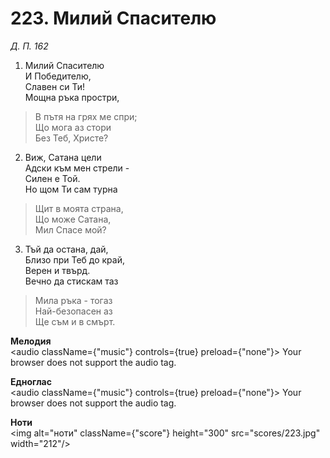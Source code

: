 # 223. Милий Спасителю

_Д. П. 162_

1. Милий Спасителю  
И Победителю,  
Славен си Ти!  
Мощна ръка простри,  

> В пътя на грях ме спри;  
> Що мога аз стори  
> Без Теб, Христе?

2. Виж, Сатана цели  
Адски към мен стрели -  
Силен е Той.  
Но щом Ти сам турна  

> Щит в моята страна,  
> Що може Сатана,  
> Мил Спасе мой?

3. Тъй да остана, дай,  
Близо при Теб до край,  
Верен и твърд.  
Вечно да стискам таз  

> Мила ръка - тогаз  
> Най-безопасен аз  
> Ще съм и в смърт.

**Мелодия**  
<audio className={"music"} controls={true} preload={"none"}>
    <source src="mp3/223.mp3" type="audio/mpeg"/>
    Your browser does not support the audio tag.
</audio>

**Едноглас**  
<audio className={"music"} controls={true} preload={"none"}>
    <source src="transp/223.mp3" type="audio/mpeg"/>
    Your browser does not support the audio tag.
</audio>

**Ноти**  
<img alt="ноти" className={"score"} height="300" src="scores/223.jpg" width="212"/>
